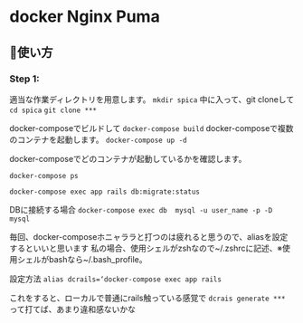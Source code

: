 # docker Nginx Puma
## :memo:使い方

### Step 1: 

適当な作業ディレクトリを用意します。
`mkdir spica`
中に入って、git cloneして
`cd spica`
`git clone ***`

docker-composeでビルドして
`docker-compose build`
docker-composeで複数のコンテナを起動します。
`docker-compose up -d`

docker-composeでどのコンテナが起動しているかを確認します。

`docker-compose ps `

`docker-compose exec app rails db:migrate:status`

DBに接続する場合
`docker-compose exec db  mysql -u user_name -p -D mysql`

毎回、docker-composeホニャララと打つのは疲れると思うので、aliasを設定するといいと思います
私の場合、使用シェルがzshなので~/.zshrcに記述、※使用シェルがbashなら~/.bash_profile。

設定方法
`alias dcrails=‘docker-compose exec app rails`

これをすると、ローカルで普通にrails触っている感覚で
`dcrais generate *** `
って打てば、あまり違和感ないかな


